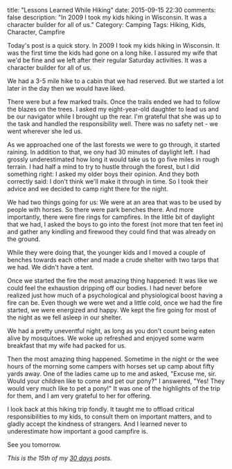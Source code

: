 title: "Lessons Learned While Hiking"
date: 2015-09-15 22:30
comments: false
description: "In 2009 I took my kids hiking in Wisconsin. It was a character builder for all of us."
Category: Camping
Tags: Hiking, Kids, Character, Campfire

Today's post is a quick story. In 2009 I took my kids hiking in Wisconsin. It was the first time the kids had gone on a long hike. I assured my wife that we'd be fine and we left after their regular Saturday activities. It was a character builder for all of us.

<!-- more -->

We had a 3-5 mile hike to a cabin that we had reserved. But we started a lot later in the day then we would have liked.

<!-- c /images/2015/09/Camping2009/hiking.jpg The start of the hike -->

There were but a few marked trails. Once the trails ended we had to follow the blazes on the trees. I asked my eight-year-old daughter to lead us and be our navigator while I brought up the rear. I'm grateful that she was up to the task and handled the responsibility well. There was no safety net - we went wherever she led us.

As we approached one of the last forests we were to go through, it started raining. In addition to that, we ony had 30 minutes of daylight left. I had grossly underestimated how long it would take us to go five miles in rough terrain. I had half a mind to try to hustle through the forest, but I did something right: I asked my older boys their opinion. And they both correctly said: I don't think we'll make it through in time. So I took their advice and we decided to camp right there for the night. 

We had two things going for us: We were at an area that was to be used by people with horses. So there were park benches there. And more importantly, there were fire rings for campfires. In the little bit of daylight that we had, I asked the boys to go into the forest (not more that ten feet in) and gather any kindling and firewood they could find that was already on the ground. 

While they were doing that, the younger kids and I moved a couple of benches towards each other and made a crude shelter with two tarps that we had. We didn't have a tent.

Once we started the fire the most amazing thing happened: It was like we could feel the exhaustion dripping off our bodies. I had never before realized just how much of a psychological and physiological boost having a fire can be. Even though we were wet and a little cold, once we had the fire started, we were energized and happy. We kept the fire going for most of the night as we fell asleep in our shelter.

<!-- c /images/2015/09/Camping2009/fire.jpg We have a fire! -->

We had a pretty uneventful night, as long as you don't count being eaten alive by mosquitoes.  We woke up refreshed and enjoyed some warm breakfast that my wife had packed for us. 

<!-- c /images/2015/09/Camping2009/shelter.jpg Getting ready for the hike back -->

Then the most amazing thing happened. Sometime in the night or the wee hours of the morning some campers with horses set up camp about fifty yards away. One of the ladies came up to me and asked, "Excuse me, sir. Would your children like to come and pet our pony?" I answered, "Yes! They would very much like to pet a pony!" It was one of the highlights of the trip for them, and I am very grateful to her for offering. 

I look back at this hiking trip fondly. It taught me to offload critical responsibilities to my kids, to consult them on important matters, and to gladly accept the kindness of strangers. And I learned never to underestimate how important a good campfire is.


See you tomorrow.

_This is the 15th of my [30 days][] posts._

[30 days]: /2015/08/31/30-days/
